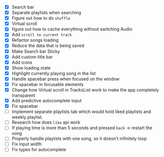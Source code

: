 - [x] Search bar
- [x] Separate playlists when searching
- [x] Figure out how to do `shuffle`
- [x] Virtual scroll
- [x] figure out how to cache everything without switching Audio
- [x] Add `scroll to current track`
- [x] Refactor songs loading
- [x] Reduce the data that is being saved
- [x] Make Search bar Sticky
- [x] Add custom title bar
- [x] Add icons
- [x] Show loading state
- [x] Highlight currently playing song in the list
- [x] Handle spacebar press when focused on the window
- [x] Fix spacebar in focusable elements
- [x] Change how Virtual scroll in TracksList work to make the app completely transparent 
- [x] Add predictive autocomplete input
- [x] Fix spacebar
- [ ] Implement separate playlists tab which would hold liked playlists and weekly playlist. 
- [ ] Research how does `like` api work
- [ ] If playing time is more than 5 seconds and pressed `back` -> restart the song
- [ ] Properly handle playlists with one song, so it doesn't infinitely loop
- [ ] Fix input width
- [ ] Fix types for autocomplete
